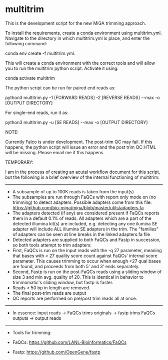 # multitrim

This is the development script for the new MiGA trimming approach.

To install the requirements, create a conda environment using multitrim.yml. Navigate to the directory in which multitrim.yml is place, and enter the following command:

conda env create -f multitrim.yml.

This will create a conda environment with the correct tools and will allow you to run the multitrim python script. Activate it using: 

conda activate multitrim

The python script can be run for paired end reads as: 

python3 multitrim.py -1 [FORWARD READS] -2 [REVERSE READS] --max -o [OUTPUT DIRECTORY]

For single-end reads, run it as: 

python3 multitrim.py -u [SE READS] --max -o [OUTPUT DIRECTORY]

NOTE:

Currently Falco is under development. The post-trim QC may fail. If this happens, the python script will issue an error and the post trim QC HTML will be missing. Please email me if this happens.

TEMPORARY:

I am in the process of creating an acutal workflow document for this script, but the following is a brief overview of the internal functioning of multitrim:

<hr />

* A subsample of up to 100K reads is taken from the input(s)
* The subsamples are run through FaQCs with report only mode on (no trimming) to detect adapters. Possible adapters come from this file: https://github.com/bio-miga/miga/blob/master/utils/adapters.fa
* The adapters detected (if any) are considered present if FaQCs reports them in a default 0.1% of reads. All adapters which are a part of the detected illumina kit(s) are included, e.g. detecting any one ilumina SE adapter will include ALL illumina SE adapters in the trim. The "families" of adapters can be seen at line breaks in the linked adapters.fa file
* Detected adapters are supplied to both FaQCs and Fastp in succession, so both tools attempt to trim adapters:
* First, FaQCs is run on the input reads with the -q 27 parameter, meaning that bases with < 27 quality score count against FaQCs' internal score parameter. This causes trimming to occur when enough <27 qual bases are found, and proceeds from both 5' and 3' ends separately.
* Second, Fastp is run on the post-FaQCs reads using a sliding window of size 3 and min avg. quality of 20. This is identical in behavior to trimmomatic's sliding window, but fastp is faster.
* Reads < 50 bp in length are removed.
* The final post-trim reads are output
* QC reports are performed on pre/post trim reads all at once.

<hr />


* In essence: input reads -> FaQCs trims originals -> fastp  trims FaQCs outputs -> output reads

<hr />

* Tools for trimming:

* FaQCs: https://github.com/LANL-Bioinformatics/FaQCs

* Fastp: https://github.com/OpenGene/fastp
